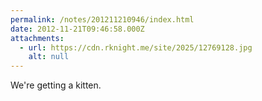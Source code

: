 ```yaml
---
permalink: /notes/201211210946/index.html
date: 2012-11-21T09:46:58.000Z
attachments:
  - url: https://cdn.rknight.me/site/2025/12769128.jpg
    alt: null
---
```


We're getting a kitten.
